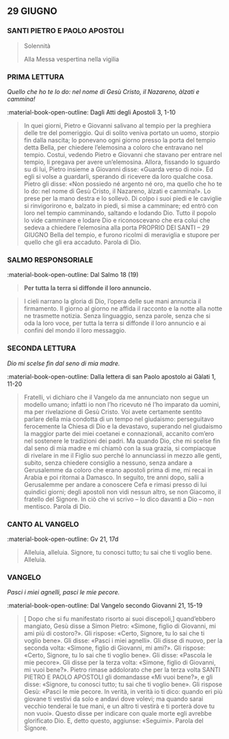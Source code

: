 ## 29 GIUGNO
> 
### SANTI PIETRO E PAOLO APOSTOLI
> 
> Solennità
> 
> Alla Messa vespertina nella vigilia
> 
### PRIMA LETTURA
*Quello che ho te lo do: nel nome di Gesù Cristo, il Nazareno, àlzati e cammina!*

:material-book-open-outline: Dagli Atti degli Apostoli
3, 1-10

> In quei giorni, Pietro e Giovanni salivano al tempio per la preghiera delle tre del pomeriggio. Qui di solito veniva portato un uomo, storpio fin dalla nascita; lo ponevano ogni giorno presso la porta del tempio detta Bella, per chiedere l’elemosina a coloro che entravano nel tempio. Costui, vedendo Pietro e Giovanni che stavano per entrare nel tempio, li pregava per avere un’elemosina. Allora, fissando lo sguardo su di lui, Pietro insieme a Giovanni disse: «Guarda verso di noi». Ed egli si volse a guardarli, sperando di ricevere da loro qualche cosa. Pietro gli disse: «Non possiedo né argento né oro, ma quello che ho te lo do: nel nome di Gesù Cristo, il Nazareno, àlzati e cammina!». Lo prese per la mano destra e lo sollevò. Di colpo i suoi piedi e le caviglie si rinvigorirono e, balzato in piedi, si mise a camminare; ed entrò con loro nel tempio camminando, saltando e lodando Dio. Tutto il popolo lo vide camminare e lodare Dio e riconoscevano che era colui che sedeva a chiedere l’elemosina alla porta PROPRIO DEI SANTI – 29 GIUGNO Bella del tempio, e furono ricolmi di meraviglia e stupore per quello che gli era accaduto. Parola di Dio.
> 
### SALMO RESPONSORIALE
:material-book-open-outline: Dal Salmo 18 (19)

>**Per tutta la terra si diffonde il loro annuncio.**

> I cieli narrano la gloria di Dio,
> l’opera delle sue mani annuncia il firmamento.
> Il giorno al giorno ne affida il racconto
> e la notte alla notte ne trasmette notizia.
> Senza linguaggio, senza parole,
> senza che si oda la loro voce,
> per tutta la terra si diffonde il loro annuncio
> e ai confini del mondo il loro messaggio.
> 
### SECONDA LETTURA
*Dio mi scelse fin dal seno di mia madre.*

:material-book-open-outline: Dalla lettera di san Paolo apostolo ai Gàlati
1, 11-20

> Fratelli, vi dichiaro che il Vangelo da me annunciato non segue un modello umano; infatti io non l’ho ricevuto né l’ho imparato da uomini, ma per rivelazione di Gesù Cristo. Voi avete certamente sentito parlare della mia condotta di un tempo nel giudaismo: perseguitavo ferocemente la Chiesa di Dio e la devastavo, superando nel giudaismo la maggior parte dei miei coetanei e connazionali, accanito com’ero nel sostenere le tradizioni dei padri. Ma quando Dio, che mi scelse fin dal seno di mia madre e mi chiamò con la sua grazia, si compiacque di rivelare in me il Figlio suo perché lo annunciassi in mezzo alle genti, subito, senza chiedere consiglio a nessuno, senza andare a Gerusalemme da coloro che erano apostoli prima di me, mi recai in Arabia e poi ritornai a Damasco. In seguito, tre anni dopo, salii a Gerusalemme per andare a conoscere Cefa e rimasi presso di lui quindici giorni; degli apostoli non vidi nessun altro, se non Giacomo, il fratello del Signore. In ciò che vi scrivo – lo dico davanti a Dio – non mentisco. Parola di Dio.
> 
### CANTO AL VANGELO
:material-book-open-outline: Gv 21, 17d

> Alleluia, alleluia.
> Signore, tu conosci tutto;
> tu sai che ti voglio bene.
> Alleluia.
> 
### VANGELO
*Pasci i miei agnelli, pasci le mie pecore.*

:material-book-open-outline: Dal Vangelo secondo Giovanni
21, 15-19

> [ Dopo che si fu manifestato risorto ai suoi discepoli,] quand’ebbero mangiato, Gesù disse a Simon Pietro: «Simone, figlio di Giovanni, mi ami più di costoro?». Gli rispose: «Certo, Signore, tu lo sai che ti voglio bene». Gli disse: «Pasci i miei agnelli». Gli disse di nuovo, per la seconda volta: «Simone, figlio di Giovanni, mi ami?». Gli rispose: «Certo, Signore, tu lo sai che ti voglio bene». Gli disse: «Pascola le mie pecore». Gli disse per la terza volta: «Simone, figlio di Giovanni, mi vuoi bene?». Pietro rimase addolorato che per la terza volta SANTI PIETRO E PAOLO APOSTOLI gli domandasse «Mi vuoi bene?», e gli disse: «Signore, tu conosci tutto; tu sai che ti voglio bene». Gli rispose Gesù: «Pasci le mie pecore. In verità, in verità io ti dico: quando eri più giovane ti vestivi da solo e andavi dove volevi; ma quando sarai vecchio tenderai le tue mani, e un altro ti vestirà e ti porterà dove tu non vuoi». Questo disse per indicare con quale morte egli avrebbe glorificato Dio. E, detto questo, aggiunse: «Seguimi». Parola del Signore.